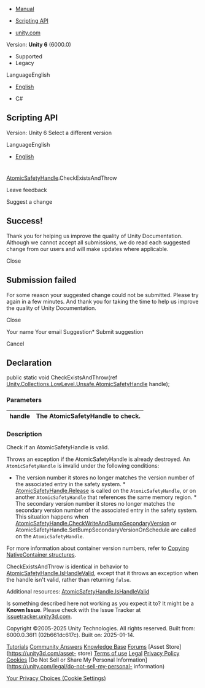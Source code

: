 [ ]()

  * [Manual](../Manual/index.html)
  * [Scripting API](../ScriptReference/index.html)

  * [unity.com](https://unity.com/)

Version: **Unity 6** (6000.0)

  * Supported
  * Legacy

LanguageEnglish

  * [English]()

  * C#

[ ](https://docs.unity3d.com)

## Scripting API

Version: Unity 6 Select a different version

LanguageEnglish

  * [English]()

#
[AtomicSafetyHandle](Unity.Collections.LowLevel.Unsafe.AtomicSafetyHandle.html).CheckExistsAndThrow

Leave feedback

Suggest a change

## Success!

Thank you for helping us improve the quality of Unity Documentation. Although
we cannot accept all submissions, we do read each suggested change from our
users and will make updates where applicable.

Close

## Submission failed

For some reason your suggested change could not be submitted. Please <a>try
again</a> in a few minutes. And thank you for taking the time to help us
improve the quality of Unity Documentation.

Close

Your name Your email Suggestion* Submit suggestion

Cancel

[ ]()

## Declaration

public static void CheckExistsAndThrow(ref
[Unity.Collections.LowLevel.Unsafe.AtomicSafetyHandle](Unity.Collections.LowLevel.Unsafe.AtomicSafetyHandle.html)
handle);

### Parameters

handle | The AtomicSafetyHandle to check.  
---|---  
  
### Description

Check if an AtomicSafetyHandle is valid.

Throws an exception if the AtomicSafetyHandle is already destroyed. An
`AtomicSafetyHandle` is invalid under the following conditions:  
  
* The version number it stores no longer matches the version number of the associated entry in the safety system. * [AtomicSafetyHandle.Release](Unity.Collections.LowLevel.Unsafe.AtomicSafetyHandle.Release.html) is called on the `AtomicSafetyHandle`, or on another `AtomicSafetyHandle` that references the same memory region. * The secondary version number it stores no longer matches the secondary version number of the associated entry in the safety system. This situation happens when [AtomicSafetyHandle.CheckWriteAndBumpSecondaryVersion](Unity.Collections.LowLevel.Unsafe.AtomicSafetyHandle.CheckWriteAndBumpSecondaryVersion.html) or AtomicSafetyHandle.SetBumpSecondaryVersionOnSchedule are called on the `AtomicSafetyHandle`.   
  
For more information about container version numbers, refer to [Copying
NativeContainer structures](../Manual/job-system-copy-nativecontainer.html).  
  
CheckExistsAndThrow is identical in behavior to
[AtomicSafetyHandle.IsHandleValid](Unity.Collections.LowLevel.Unsafe.AtomicSafetyHandle.IsHandleValid.html),
except that it throws an exception when the handle isn't valid, rather than
returning `false`.  
  
Additional resources:
[AtomicSafetyHandle.IsHandleValid](Unity.Collections.LowLevel.Unsafe.AtomicSafetyHandle.IsHandleValid.html)

Is something described here not working as you expect it to? It might be a
**Known Issue**. Please check with the Issue Tracker at
[issuetracker.unity3d.com](https://issuetracker.unity3d.com).

Copyright ©2005-2025 Unity Technologies. All rights reserved. Built from:
6000.0.36f1 (02b661dc617c). Built on: 2025-01-14.

[Tutorials](https://unity3d.com/learn) [Community
Answers](https://answers.unity3d.com) [Knowledge
Base](https://support.unity3d.com/hc/en-us)
[Forums](https://forum.unity3d.com) [Asset Store](https://unity3d.com/asset-
store) [Terms of use](https://docs.unity3d.com/Manual/TermsOfUse.html)
[Legal](https://unity.com/legal) [Privacy
Policy](https://unity.com/legal/privacy-policy)
[Cookies](https://unity.com/legal/cookie-policy) [Do Not Sell or Share My
Personal Information](https://unity.com/legal/do-not-sell-my-personal-
information)

[Your Privacy Choices (Cookie Settings)](javascript:void\(0\);)

